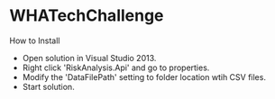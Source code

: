 # WHATechChallenge


How to Install
- Open solution in Visual Studio 2013.
- Right click 'RiskAnalysis.Api' and go to properties.
- Modify the 'DataFilePath' setting to folder location wtih CSV files.
- Start solution.